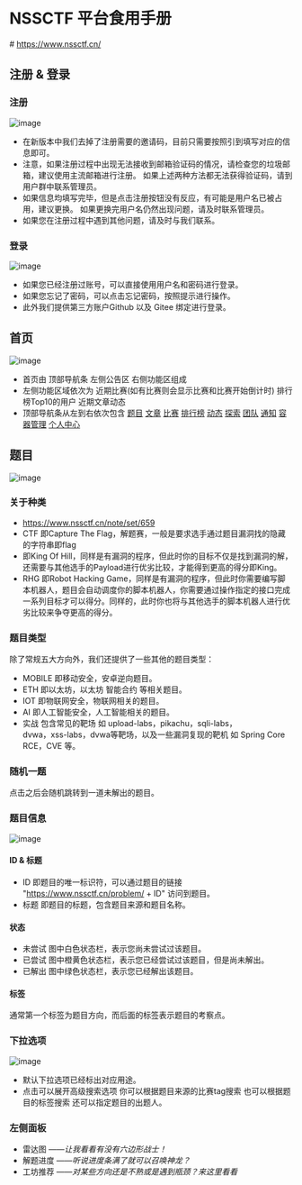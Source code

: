 # NSSCTF 平台食用手册
\# https://www.nssctf.cn/

## 注册 & 登录
### 注册
![image](https://user-images.githubusercontent.com/41804496/233054804-b319228d-b9e4-40d0-a04d-61fe4fc1f2df.png)  
- 在新版本中我们去掉了注册需要的邀请码，目前只需要按照引到填写对应的信息即可。
- 注意，如果注册过程中出现无法接收到邮箱验证码的情况，请检查您的垃圾邮箱，建议使用主流邮箱进行注册。
如果上述两种方法都无法获得验证码，请到用户群中联系管理员。  
- 如果信息均填写完毕，但是点击注册按钮没有反应，有可能是用户名已被占用，建议更换。
如果更换完用户名仍然出现问题，请及时联系管理员。
- 如果您在注册过程中遇到其他问题，请及时与我们联系。

### 登录
![image](https://user-images.githubusercontent.com/41804496/233057474-f317d106-5ab9-4794-a5e9-22e699016af5.png)
- 如果您已经注册过账号，可以直接使用用户名和密码进行登录。
- 如果您忘记了密码，可以点击忘记密码，按照提示进行操作。
- 此外我们提供第三方账户Github 以及 Gitee 绑定进行登录。

## 首页
![image](https://user-images.githubusercontent.com/41804496/233066671-20b32c41-0df8-4c3a-a37a-ae7393fd8c59.png)
- 首页由 顶部导航条 左侧公告区 右侧功能区组成
- 左侧功能区域依次为 近期比赛(如有比赛则会显示比赛和比赛开始倒计时) 排行榜Top10的用户 近期文章动态
- 顶部导航条从左到右依次包含 [题目](#题目) [文章](#文章) [比赛](#比赛) [排行榜](#排行榜) [动态](#动态) [探索](#探索) [团队](#团队)  [通知](#通知) [容器管理](#容器管理) [个人中心](#个人中心) 

## 题目
![image](https://user-images.githubusercontent.com/41804496/233103564-aa0c6b3f-8339-4fdb-ac5a-185f8908d3ef.png)
### 关于种类
- https://www.nssctf.cn/note/set/659
- CTF 即Capture The Flag，解题赛，一般是要求选手通过题目漏洞找的隐藏的字符串即flag
- 即King Of Hill，同样是有漏洞的程序，但此时你的目标不仅是找到漏洞的解，还需要与其他选手的Payload进行优劣比较，才能得到更高的得分即King。
- RHG 即Robot Hacking Game，同样是有漏洞的程序，但此时你需要编写脚本机器人，题目会自动调度你的脚本机器人，你需要通过操作指定的接口完成一系列目标才可以得分。同样的，此时你也将与其他选手的脚本机器人进行优劣比较来争夺更高的得分。

### 题目类型  
除了常规五大方向外，我们还提供了一些其他的题目类型：
- MOBILE 即移动安全，安卓逆向题目。
- ETH 即以太坊，以太坊 智能合约 等相关题目。
- IOT 即物联网安全，物联网相关的题目。
- AI 即人工智能安全，人工智能相关的题目。
- 实战 包含常见的靶场 如 upload-labs，pikachu，sqli-labs，	
dvwa，xss-labs，dvwa等靶场，以及一些漏洞复现的靶机 如	
Spring Core RCE，CVE 等。
### 随机一题
点击之后会随机跳转到一道未解出的题目。
### 题目信息
![image](https://user-images.githubusercontent.com/41804496/233121923-06f32d6d-8f19-46d8-8221-24d16fc25344.png)
#### ID & 标题
- ID 即题目的唯一标识符，可以通过题目的链接 "https://www.nssctf.cn/problem/ + ID" 访问到题目。
- 标题 即题目的标题，包含题目来源和题目名称。
#### 状态
- 未尝试 图中白色状态栏，表示您尚未尝试过该题目。
- 已尝试 图中橙黄色状态栏，表示您已经尝试过该题目，但是尚未解出。
- 已解出 图中绿色状态栏，表示您已经解出该题目。
#### 标签
通常第一个标签为题目方向，而后面的标签表示题目的考察点。
### 下拉选项
![image](https://user-images.githubusercontent.com/41804496/233123648-774769dd-c52d-47d2-8d0d-a110378c3c96.png)
- 默认下拉选项已经标出对应用途。
- 点击可以展开高级搜索选项 你可以根据题目来源的比赛tag搜索 也可以根据题目的标签搜索 还可以指定题目的出题人。
### 左侧面板
- 雷达图 ——*让我看看有没有六边形战士！*
- 解题进度 ——*听说进度条满了就可以召唤神龙？*
- 工坊推荐 ——*对某些方向还是不熟或是遇到瓶颈？来这里看看*

